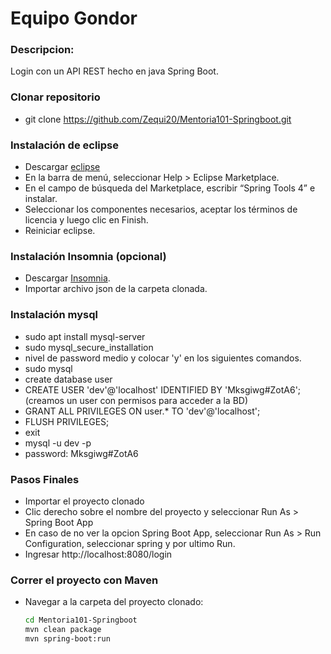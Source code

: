 

# Equipo Gondor
### Descripcion: 
Login con un API REST hecho en java Spring Boot.

###


### Clonar repositorio
- git clone https://github.com/Zequi20/Mentoria101-Springboot.git 


### Instalación de eclipse
- Descargar [eclipse](https://eclipseide.org/)
- En la barra de menú, seleccionar Help > Eclipse Marketplace.
- En el campo de búsqueda del Marketplace, escribir “Spring Tools 4” e instalar.
- Seleccionar los componentes necesarios,
aceptar los términos de licencia y luego clic en Finish.
- Reiniciar eclipse.

### Instalación Insomnia (opcional)
- Descargar [Insomnia](https://insomnia.rest/download).
- Importar archivo json de la carpeta clonada.

### Instalación mysql
- sudo apt install mysql-server
- sudo mysql_secure_installation
- nivel de password medio y colocar 'y' en los siguientes comandos.
- sudo mysql
- create database user
- CREATE USER 'dev'@'localhost' IDENTIFIED BY 'Mksgiwg#ZotA6'; (creamos un user con permisos para acceder a la BD)
- GRANT ALL PRIVILEGES ON user.* TO 'dev'@'localhost';
- FLUSH PRIVILEGES;
- exit
- mysql -u dev -p
- password: Mksgiwg#ZotA6

### Pasos Finales

- Importar el proyecto clonado
- Clic derecho sobre el nombre del proyecto y seleccionar Run As > Spring Boot App
- En caso de no ver la opcion Spring Boot App, seleccionar Run As > Run Configuration, seleccionar spring y por ultimo Run.
- Ingresar http://localhost:8080/login

### Correr el proyecto con Maven
- Navegar a la carpeta del proyecto clonado:
  ```bash
  cd Mentoria101-Springboot
  mvn clean package
  mvn spring-boot:run





